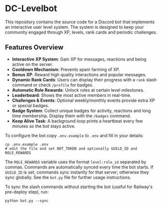 # DC-Levelbot

This repository contains the source code for a Discord bot that implements an interactive user level system. The system is designed to keep your community engaged through XP, levels, rank cards and periodic challenges.

## Features Overview

- **Interactive XP System**: Gain XP for messages, reactions and being active on the server.
- **Cooldown Mechanism**: Prevents spam farming of XP.
- **Bonus XP**: Reward high quality interactions and popular messages.
- **Dynamic Rank Cards**: Users can display their progress with a `rank` slash command or check `/profile` for badges.
- **Automatic Role Rewards**: Unlock roles at certain level milestones.
- **Leaderboard**: Shows the most active members in real-time.
- **Challenges & Events**: Optional weekly/monthly events provide extra XP or special badges.
- **Badge System**: Collect unique badges for activity, reactions and long time membership. Display them with the `/badges` command.
- **Keep Alive Task**: A background loop prints a heartbeat every few minutes so the bot stays active.

To configure the bot copy `.env.example` to `.env` and fill in your details:

```
cp .env.example .env
# edit the file and set BOT_TOKEN and optionally GUILD_ID and ROLE_REWARDS
```

The `ROLE_REWARDS` variable uses the format `level:role_id` separated by commas.
Commands are automatically synced every time the bot starts. If `GUILD_ID` is
set, commands sync instantly for that server; otherwise they sync globally.
See the `bot.py` file for further usage instructions.

To sync the slash commands without starting the bot (useful for Railway's
pre-deploy step), run:

```
python bot.py --sync
```
